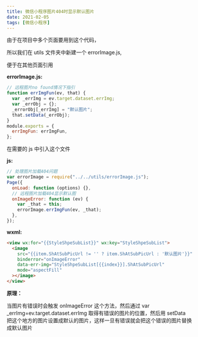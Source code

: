 ```yaml
---
title: 微信小程序图片404时显示默认图片
date: 2021-02-05
tags: [微信小程序]
---
```


由于在项目中多个页面要用到这个代码，

所以我们在 utils 文件夹中新建一个 errorImage.js,

便于在其他页面引用

<!-- more -->

**errorImage.js:**

```js
// 远程图片no found情况下指引
function errImgFun(ev, that) {
  var _errImg = ev.target.dataset.errImg;
  var _errObj = {};
  _errorObj[_errImg] = "默认图片";
  that.setData(_errObj);
}
module.exports = {
  errImgFun: errImgFun,
};
```

在需要的 js 中引入这个文件

**js:**

```js
// 处理图片加载404问题
var errorImage = require("../../utils/errorImage.js");
Page({
  onLoad: function (options) {},
  // 远程图片加载404显示默认图
  onImageError: function (ev) {
    var _that = this;
    errorImage.errImgFun(ev, _that);
  },
});
```

**wxml:**

```html
<view wx:for="{{StyleShpeSubList}}" wx:key="StyleShpeSubList">
  <image
    src="{{item.ShAtSubPicUrl != '' ? item.ShAtSubPicUrl : '默认图片'}}"
    binderror="onImageError"
    data-err-img="StyleShpeSubList[{{index}}].ShAtSubPicUrl"
    mode="aspectFill"
  ></image>
</view>
```

**原理：**

当图片有错误时会触发 onImageError 这个方法，然后通过 var \_errImg=ev.target.dataset.errImg 取得有错误的图片的位置，然后用 setData 把这个地方的图片设置成默认的图片，这样一旦有错误就会把这个错误的图片替换成默认图片
